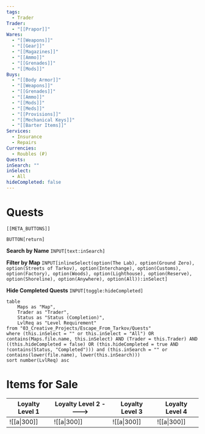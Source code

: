 ```yaml
---
tags:
  - Trader
Trader:
  - "[[Prapor]]"
Wares:
  - "[[Weapons]]"
  - "[[Gear]]"
  - "[[Magazines]]"
  - "[[Ammo]]"
  - "[[Grenades]]"
  - "[[Mods]]"
Buys:
  - "[[Body Armor]]"
  - "[[Weapons]]"
  - "[[Grenades]]"
  - "[[Ammo]]"
  - "[[Mods]]"
  - "[[Meds]]"
  - "[[Provisions]]"
  - "[[Mechanical Keys]]"
  - "[[Barter Items]]"
Services:
  - Insurance
  - Repairs
Currencies:
  - Roubles (₽)
Quests: 
inSearch: ""
inSelect:
  - All
hideCompleted: false
---
```

# Quests

```meta-bind-embed
[[META_BUTTONS]]
```
`BUTTON[return]` 

**Search by Name**
`INPUT[text:inSearch]`

**Filter by Map**
`INPUT[inlineSelect(option(The Lab), option(Ground Zero), option(Streets of Tarkov), option(Interchange), option(Customs), option(Factory), option(Woods), option(Lighthouse), option(Reserve), option(Shoreline), option(Anywhere), option(All)):inSelect]`

**Hide Completed Quests**
`INPUT[toggle:hideCompleted]`
```dataview
table 
    Maps as "Map", 
    Trader as "Trader", 
    Status as "Status (Completion)", 
    LvlReq as "Level Requirement"
from "03_Creative_Projects/Escape_From_Tarkov/Quests"
where (this.inSelect = "" or this.inSelect = "All") OR contains(Maps.file.name, this.inSelect) AND (Trader = this.Trader) AND ((this.hideCompleted = false) OR (this.hideCompleted = true AND !contains(Status, "Completed"))) and (this.inSearch = "" or contains(lower(file.name), lower(this.inSearch)))
sort number(LvlReq) asc
```

# Items for Sale

| Loyalty Level 1 | Loyalty Level 2 ----> | Loyalty Level 3 | Loyalty Level 4 |
| --------------- | --------------------- | --------------- | --------------- |
| ![[a\|300]]     | ![[a\|300]]           | ![[a\|300]]     | ![[a\|300]]     |
